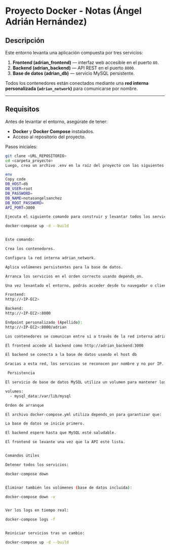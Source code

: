 # Proyecto Docker - Notas (Ángel Adrián Hernández)

##  Descripción
Este entorno levanta una aplicación compuesta por tres servicios:
1. **Frontend (adrian_frontend)** — interfaz web accesible en el puerto `80`.
2. **Backend (adrian_backend)** — API REST en el puerto `8000`.
3. **Base de datos (adrian_db)** — servicio MySQL persistente.

Todos los contenedores están conectados mediante una **red interna personalizada (`adrian_network`)** para comunicarse por nombre.

---

##  Requisitos
Antes de levantar el entorno, asegúrate de tener:
- **Docker** y **Docker Compose** instalados.
- Acceso al repositorio del proyecto.

Pasos iniciales:
```bash
git clone <URL_REPOSITORIO>
cd <carpeta_proyecto>
Luego, crea un archivo .env en la raíz del proyecto con las siguientes variables:

env
Copy code
DB_HOST=db
DB_USER=root
DB_PASSWORD=
DB_NAME=notasangelsanchez
DB_ROOT_PASSWORD=
API_PORT=3000

Ejecuta el siguiente comando para construir y levantar todos los servicios:

docker-compose up -d --build


Este comando:

Crea los contenedores.

Configura la red interna adrian_network.

Aplica volúmenes persistentes para la base de datos.

Arranca los servicios en el orden correcto usando depends_on.

Una vez levantado el entorno, podrás acceder desde tu navegador o cliente HTTP:

Frontend:
http://<IP-EC2>

Backend:
http://<IP-EC2>:8000

Endpoint personalizado (Apellido):
http://<IP-EC2>:8000/adrian

Los contenedores se comunican entre sí a través de la red interna adrian_network:

El frontend accede al backend como http://adrian_backend:3000

El backend se conecta a la base de datos usando el host db

Gracias a esta red, los servicios se reconocen por nombre y no por IP.

 Persistencia

El servicio de base de datos MySQL utiliza un volumen para mantener los datos incluso si el contenedor se elimina o reinicia:

volumes:
  - mysql_data:/var/lib/mysql

Orden de arranque

El archivo docker-compose.yml utiliza depends_on para garantizar que:

La base de datos se inicie primero.

El backend espere hasta que MySQL esté saludable.

El frontend se levante una vez que la API esté lista.


Comandos útiles

Detener todos los servicios:

docker-compose down


Eliminar también los volúmenes (base de datos incluida):

docker-compose down -v


Ver los logs en tiempo real:

docker-compose logs -f


Reiniciar servicios tras un cambio:

docker-compose up -d --build